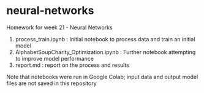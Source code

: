 # neural-networks

Homework for week 21 - Neural Networks

1. process_train.ipynb : Initial notebook to process data and train an initial model
2. AlphabetSoupCharity_Optimization.ipynb : Further notebook attempting to improve model performance
3. report.md : report on the process and results

Note that notebooks were run in Google Colab; input data and output model files are not saved in this repository
